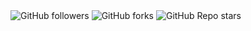 <img alt="GitHub followers" src="https://img.shields.io/github/followers/fsfeds95">
<img alt="GitHub forks" src="https://img.shields.io/github/forks/fsfeds95/WaterMark_AstroPeliculas_final">
<img alt="GitHub Repo stars" src="https://img.shields.io/github/stars/fsfeds95/WaterMark_AstroPeliculas_final">
